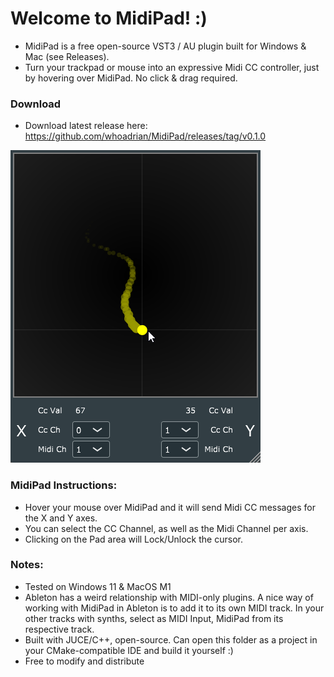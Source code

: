 # Welcome to MidiPad! :)

* MidiPad is a free open-source VST3 / AU plugin built for Windows & Mac (see Releases).
* Turn your trackpad or mouse into an expressive Midi CC controller, just by hovering over MidiPad. No click & drag required.

### Download
* Download latest release here: https://github.com/whoadrian/MidiPad/releases/tag/v0.1.0

![](./tools/screenshot.png)

### MidiPad Instructions:
* Hover your mouse over MidiPad and it will send Midi CC messages for the X and Y axes. 
* You can select the CC Channel, as well as the Midi Channel per axis.
* Clicking on the Pad area will Lock/Unlock the cursor.


### Notes:

* Tested on Windows 11 & MacOS M1
* Ableton has a weird relationship with MIDI-only plugins.
A nice way of working with MidiPad in Ableton is to add it to its own MIDI track.
In your other tracks with synths, select as MIDI Input, MidiPad from its respective track.
* Built with JUCE/C++, open-source. Can open this folder as a project in your CMake-compatible IDE and build it yourself :)
* Free to modify and distribute
